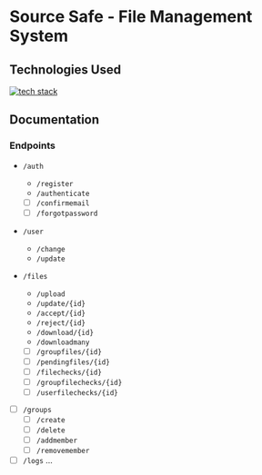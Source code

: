 Source Safe -  File Management System
=========================

## Technologies Used

[![tech stack](https://skillicons.dev/icons?i=spring,java,mysql,react,vite,html,css)](https://skillicons.dev)

## Documentation

### Endpoints

- `/auth`
    - `/register`
    - `/authenticate`
    - [ ] `/confirmemail`
    - [ ] `/forgotpassword`

- `/user`
    - `/change`
    - `/update`

- `/files`
    - `/upload`
    - `/update/{id}`
    - `/accept/{id}`
    - `/reject/{id}`
    - `/download/{id}`
    - `/downloadmany`
    - [ ] `/groupfiles/{id}`
    - [ ] `/pendingfiles/{id}`
    - [ ] `/filechecks/{id}`
    - [ ] `/groupfilechecks/{id}`
    - [ ] `/userfilechecks/{id}`

- [ ] `/groups`
    - [ ] `/create`
    - [ ] `/delete`
    - [ ] `/addmember`
    - [ ] `/removemember`
    
- [ ] `/logs`
    ...